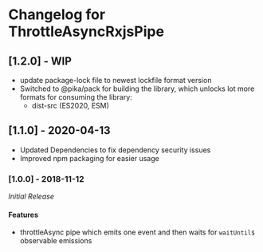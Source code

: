 # Changelog for ThrottleAsyncRxjsPipe

## [1.2.0] - WIP

- update package-lock file to newest lockfile format version
- Switched to @pika/pack for building the library, which unlocks lot more formats for consuming the library:
  - dist-src (ES2020, ESM)

## [1.1.0] - 2020-04-13

- Updated Dependencies to fix dependency security issues
- Improved npm packaging for easier usage

### [1.0.0] - 2018-11-12

_Initial Release_

#### Features

- throttleAsync pipe which emits one event and then waits for `waitUntil$` observable emissions
